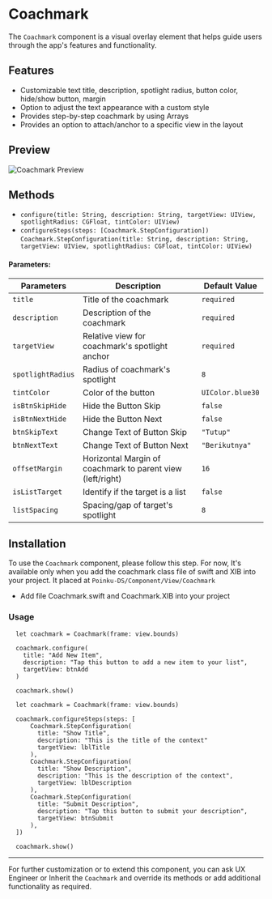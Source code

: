 # Coachmark
The `Coachmark` component is a visual overlay element that helps guide users through the app's features and functionality.

## Features
-  Customizable text title, description, spotlight radius, button color, hide/show button, margin
-  Option to adjust the text appearance with a custom style
-  Provides step-by-step coachmark by using Arrays
-  Provides an option to attach/anchor to a specific view in the layout

## Preview
![Coachmark Preview](https://res.cloudinary.com/dr6cm6n5f/image/upload/c_scale,w_300/v1741336737/WhatsApp_GIF_2025-03-07_at_14.50.56_mxtwms.gif)

## Methods
- `configure(title: String, description: String, targetView: UIView, spotlightRadius: CGFloat, tintColor: UIView)`
- `configureSteps(steps: [Coachmark.StepConfiguration])`
  `Coachmark.StepConfiguration(title: String, description: String, targetView: UIView, spotlightRadius: CGFloat, tintColor: UIView)`

#### Parameters:
| Parameters              | Description                                                | Default Value                             |
|-------------------------|------------------------------------------------------------|-------------------------------------------|
| `title`                 | Title of the coachmark                                     | `required`                                |
| `description`           | Description of the coachmark                               | `required`                                |
| `targetView`            | Relative view for coachmark's spotlight anchor             | `required`                                |
| `spotlightRadius`       | Radius of coachmark's spotlight                            | `8`                                       |
| `tintColor`             | Color of the button                                        | `UIColor.blue30`                          |
| `isBtnSkipHide`         | Hide the Button Skip                                       | `false`                                   |
| `isBtnNextHide`         | Hide the Button Next                                       | `false`                                   |
| `btnSkipText`           | Change Text of Button Skip                                 | `"Tutup"`                                 |
| `btnNextText`           | Change Text of Button Next                                 | `"Berikutnya"`                            |
| `offsetMargin`          | Horizontal Margin of coachmark to parent view (left/right) | `16`                                      |
| `isListTarget`          | Identify if the target is a list                           | `false`                                   |
| `listSpacing`           | Spacing/gap of target's spotlight                          | `8`                                       |

## Installation
To use the `Coachmark` component, please follow this step.
For now, It's available only when you add the coachmark class file of swift and XIB into your project. It placed at `Poinku-DS/Component/View/Coachmark`
- Add file Coachmark.swift and Coachmark.XIB into your project

### Usage
```Example Show One Step
  let coachmark = Coachmark(frame: view.bounds)
        
  coachmark.configure(
    title: "Add New Item",
    description: "Tap this button to add a new item to your list",
    targetView: btnAdd
  )
        
  coachmark.show()
```

```Example Show More Than One Step
  let coachmark = Coachmark(frame: view.bounds)
        
  coachmark.configureSteps(steps: [
      Coachmark.StepConfiguration(
        title: "Show Title",
        description: "This is the title of the context"
        targetView: lblTitle
      ),
      Coachmark.StepConfiguration(
        title: "Show Description",
        description: "This is the description of the context",
        targetView: lblDescription
      ),
      Coachmark.StepConfiguration(
        title: "Submit Description",
        description: "Tap this button to submit your description",
        targetView: btnSubmit
      ),
  ])
        
  coachmark.show()
```
* * *

For further customization or to extend this component, you can ask UX Engineer or Inherit the `Coachmark` and override its methods or add additional functionality as required.
